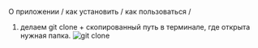 О приложении / как установить / как пользоваться /

1. делаем git clone + скопированный путь в терминале, где открыта нужная папка.
![git clone](http://images.vfl.ru/ii/1604317242/912e4bf6/32158441.png)
